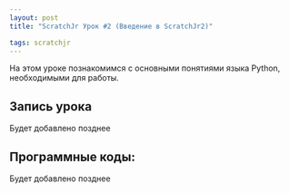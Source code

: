 ```yaml
---
layout: post
title: "ScratchJr Урок #2 (Введение в ScratchJr2)"

tags: scratchjr
---
```


На этом уроке познакомимся с основными понятиями языка Python, необходимыми для работы.

## Запись урока
Будет добавлено позднее

## Программные коды:
Будет добавлено позднее

